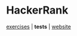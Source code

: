 # HackerRank

[exercises](../../../../../../main/scala/com/martinbrosenberg/exercises/hackerrank) | **tests** | [website](https://www.hackerrank.com/)
